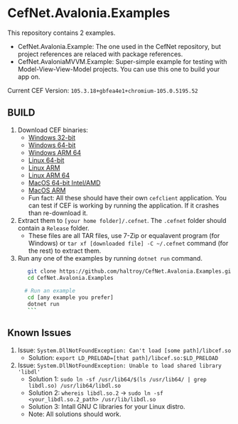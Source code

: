 # CefNet.Avalonia.Examples

This repository contains 2 examples.

 - CefNet.Avalonia.Example: The one used in the CefNet repository, but project references are relaced with package references.
 - CefNet.AvaloniaMVVM.Example: Super-simple example for testing with Model-View-View-Model projects. You can use this one to build your app on.

Current CEF Version: `105.3.18+gbfea4e1+chromium-105.0.5195.52`


## BUILD

1. Download CEF binaries:
     - [Windows 32-bit](https://cef-builds.spotifycdn.com/cef_binary_105.3.18%2Bgbfea4e1%2Bchromium-105.0.5195.52_windows32_beta_client.tar.bz2)
     - [Windows 64-bit](https://cef-builds.spotifycdn.com/cef_binary_105.3.18%2Bgbfea4e1%2Bchromium-105.0.5195.52_windows64_beta_client.tar.bz2)
     - [Windows ARM 64](https://cef-builds.spotifycdn.com/cef_binary_105.3.18%2Bgbfea4e1%2Bchromium-105.0.5195.52_windows3arm64_beta_client.tar.bz2)
     - [Linux 64-bit](https://cef-builds.spotifycdn.com/cef_binary_105.3.18%2Bgbfea4e1%2Bchromium-105.0.5195.52_linux64_beta_client.tar.bz2)
     - [Linux ARM](https://cef-builds.spotifycdn.com/cef_binary_105.3.18%2Bgbfea4e1%2Bchromium-105.0.5195.52_linuxarm_beta_client.tar.bz2)
     - [Linux ARM 64](https://cef-builds.spotifycdn.com/cef_binary_105.3.18%2Bgbfea4e1%2Bchromium-105.0.5195.52_linuxarm64_beta_client.tar.bz2)
     - [MacOS 64-bit Intel/AMD](https://cef-builds.spotifycdn.com/cef_binary_105.3.18%2Bgbfea4e1%2Bchromium-105.0.5195.52_macosx64_beta_client.tar.bz2)
     - [MacOS ARM](https://cef-builds.spotifycdn.com/cef_binary_105.3.18%2Bgbfea4e1%2Bchromium-105.0.5195.52_macosarm64_beta_client.tar.bz2)
     - Fun fact: All these should have their own `cefclient` application. You can test if CEF is working by running the application. If it crashes than re-download it.
2. Extract them to `[your home folder]/.cefnet`. The `.cefnet` folder should contain a `Release` folder.
     - These files are all TAR files, use 7-Zip or equalavent program (for Windows) or `tar xf [downloaded file] -C ~/.cefnet` command (for the rest) to extract them.
3. Run any one of the examples by running `dotnet run` command.
     ```bash
        git clone https://github.com/haltroy/CefNet.Avalonia.Examples.git
        cd CefNet.Avalonia.Examples
       
       # Run an example
        cd [any example you prefer]
        dotnet run
        ```

## Known Issues

1. Issue: `System.DllNotFoundException: Can't load [some path]/libcef.so`
    - Solution: `export LD_PRELOAD=[that path]/libcef.so:$LD_PRELOAD`
2. Issue: `System.DllNotFoundException: Unable to load shared library 'libdl'`
    - Solution 1: `sudo ln -sf /usr/lib64/$(ls /usr/lib64/ | grep libdl.so) /usr/lib64/libdl.so`
    - Solution 2: `whereis libdl.so.2` -> `sudo ln -sf <your_libdl.so.2_path> /usr/lib/libdl.so`
    - Solution 3: Intall GNU C libraries for your Linux distro.
    - Note: All solutions should work.
